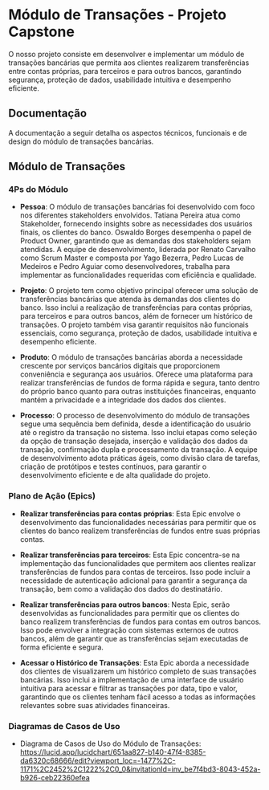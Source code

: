 # Módulo de Transações - Projeto Capstone

O nosso projeto consiste em desenvolver e implementar um módulo de transações bancárias que permita aos clientes realizarem transferências entre contas próprias, para terceiros e para outros bancos, garantindo segurança, proteção de dados, usabilidade intuitiva e desempenho eficiente.

## Documentação

A documentação a seguir detalha os aspectos técnicos, funcionais e de design do módulo de transações bancárias.

## Módulo de Transações

### 4Ps do Módulo

- **Pessoa**: O módulo de transações bancárias foi desenvolvido com foco nos diferentes stakeholders envolvidos. Tatiana Pereira atua como Stakeholder, fornecendo insights sobre as necessidades dos usuários finais, os clientes do banco. Oswaldo Borges desempenha o papel de Product Owner, garantindo que as demandas dos stakeholders sejam atendidas. A equipe de desenvolvimento, liderada por Renato Carvalho como Scrum Master e composta por Yago Bezerra, Pedro Lucas de Medeiros e Pedro Aguiar como desenvolvedores, trabalha para implementar as funcionalidades requeridas com eficiência e qualidade.

- **Projeto**: O projeto tem como objetivo principal oferecer uma solução de transferências bancárias que atenda às demandas dos clientes do banco. Isso inclui a realização de transferências para contas próprias, para terceiros e para outros bancos, além de fornecer um histórico de transações. O projeto também visa garantir requisitos não funcionais essenciais, como segurança, proteção de dados, usabilidade intuitiva e desempenho eficiente.

- **Produto**: O módulo de transações bancárias aborda a necessidade crescente por serviços bancários digitais que proporcionem conveniência e segurança aos usuários. Oferece uma plataforma para realizar transferências de fundos de forma rápida e segura, tanto dentro do próprio banco quanto para outras instituições financeiras, enquanto mantém a privacidade e a integridade dos dados dos clientes.

- **Processo**: O processo de desenvolvimento do módulo de transações segue uma sequência bem definida, desde a identificação do usuário até o registro da transação no sistema. Isso inclui etapas como seleção da opção de transação desejada, inserção e validação dos dados da transação, confirmação dupla e processamento da transação. A equipe de desenvolvimento adota práticas ágeis, como divisão clara de tarefas, criação de protótipos e testes contínuos, para garantir o desenvolvimento eficiente e de alta qualidade do projeto.


### Plano de Ação (Epics)

- **Realizar transferências para contas próprias**: Esta Epic envolve o desenvolvimento das funcionalidades necessárias para permitir que os clientes do banco realizem transferências de fundos entre suas próprias contas.

- **Realizar transferências para terceiros**: Esta Epic concentra-se na implementação das funcionalidades que permitem aos clientes realizar transferências de fundos para contas de terceiros. Isso pode incluir a necessidade de autenticação adicional para garantir a segurança da transação, bem como a validação dos dados do destinatário.

- **Realizar transferências para outros bancos**: Nesta Epic, serão desenvolvidas as funcionalidades para permitir que os clientes do banco realizem transferências de fundos para contas em outros bancos. Isso pode envolver a integração com sistemas externos de outros bancos, além de garantir que as transferências sejam executadas de forma eficiente e segura.

- **Acessar o Histórico de Transações**: Esta Epic aborda a necessidade dos clientes de visualizarem um histórico completo de suas transações bancárias. Isso inclui a implementação de uma interface de usuário intuitiva para acessar e filtrar as transações por data, tipo e valor, garantindo que os clientes tenham fácil acesso a todas as informações relevantes sobre suas atividades financeiras.


### Diagramas de Casos de Uso
- Diagrama de Casos de Uso do Módulo de Transações:
<https://lucid.app/lucidchart/651aa827-b140-47f4-8385-da6320c68666/edit?viewport_loc=-1477%2C-1171%2C2452%2C1222%2C0_0&invitationId=inv_be7f4bd3-8043-452a-b926-ceb22360efea>
